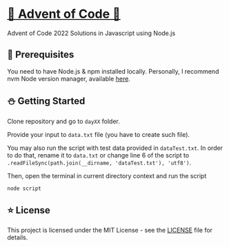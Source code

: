 # [🎄 Advent of Code 🎄](https://adventofcode.com/)

Advent of Code 2022 Solutions in Javascript using Node.js

## :santa: Prerequisites

You need to have Node.js & npm installed locally. Personally, I recommend nvm Node version manager, available [here](https://github.com/coreybutler/nvm-windows).

## :snowman: Getting Started

Clone repository and go to `dayXX` folder.

Provide your input to `data.txt` file (you have to create such file).

You may also run the script with test data provided in `dataTest.txt`. In order to do that, rename it to `data.txt` or change line 6 of the script to `.readFileSync(path.join(__dirname, 'dataTest.txt'), 'utf8')`.

Then, open the terminal in current directory context and run the script

```
node script
```

## :star: License

This project is licensed under the MIT License - see the [LICENSE](LICENSE) file for details.
